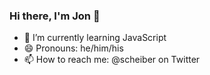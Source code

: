 ### Hi there, I'm Jon 👋
- 🌱 I’m currently learning JavaScript
- 😄 Pronouns: he/him/his
- 📫 How to reach me: @scheiber on Twitter

<!--
**Scheiber/scheiber** is a ✨ _special_ ✨ repository because its `README.md` (this file) appears on your GitHub profile.

Here are some ideas to get you started:

- 🔭 I’m currently working on ...
- 🌱 I’m currently learning ...
- 👯 I’m looking to collaborate on ...
- 🤔 I’m looking for help with ...
- 💬 Ask me about ...
- 📫 How to reach me: ...
- 😄 Pronouns: ...
- ⚡ Fun fact: ...
-->
